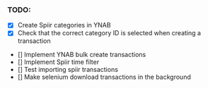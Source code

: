 ### TODO:

- [x] Create Spiir categories in YNAB
- [x] Check that the correct category ID is selected when creating a transaction
- [] Implement YNAB bulk create transactions
- [] Implement Spiir time filter
- [] Test importing spiir transactions
- [] Make selenium download transactions in the background
